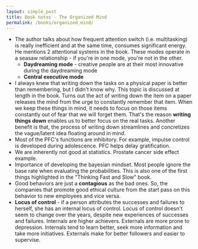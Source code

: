 ```yaml
---
layout: simple_post
title: Book notes - The Organized Mind
permalink: /books/organized_mind/
---
```


* The author talks about how frequent attention switch (i.e. multitasking) is really inefficient and at the same time, consumes significant energy. He mentions 2 attentional systems in the book. These modes operate in a seasaw relationship - if you're in one mode, you're not in the other.
    * **Daydreaming mode** - creative people are at their most innovative during the daydreaming mode
    * **Central executive mode**
* I always knew that writing down the tasks on a physical paper is better than remembering, but I didn't know why. This topic is discussed at length in the book. Turns out the act of writing down the item on a paper releases the mind from the urge to constantly remember that item. When we keep these things in mind, it needs to focus on those items constantly out of fear that we will forget them. That's the reason **writing things down** enables us to better focus on the real tasks. Another benefit is that, the process of writing down streamlines and concretizes the vague/latent idea floating around in mind.
* Most of the PFC's functions are inhibitory. For example, impulse control is developed during adolescence. PFC helps delay gratification.
* We are inherently not good at statistics. Prostate cancer side effect example.
* Importance of developing the bayesian mindset. Most people ignore the base rate when evaluating the probabilities. This is also one of the first things highlighted in the "Thinking Fast and Slow" book.
* Good behaviors are just a **contagious** as the bad ones. So, the companies that promote good ethical culture from the start pass on this behavior to new employees and vice versa.
* **Locus of control** - if a person attributes the successes and failures to herself, she has an internal locus of control. Locus of control doesn't seem to change over the years, despite new experiences of successes and failures. Internals are higher achievers. Externals are more prone to depression. Internals tend to learn better, seek more information and take more initiatives. Externals make for better followers and easier to supervise.
